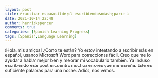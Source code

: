 ```yaml
---
layout: post
title: Practicar espa&ntilde;ol escribiendo&ndash;parte 1
date: 2021-10-14 22:48
author: herrickspencer
comments: true
categories: [Spanish Learning Progress]
tags: [Spanish,Language Learning]
---
```

¡Hola, mis amigos! ¿Como te están? Yo estoy intentando a escribir más en español, usando Microsoft Word para correcciones fácil. Creo que me lo ayudar a hablar mejor bien y mejorar mi vocabulario también. Ya incluso escribiendo este post encuentro muchos errores que me enseña. Este es suficiente palabras para una noche. Adiós, nos vemos.
